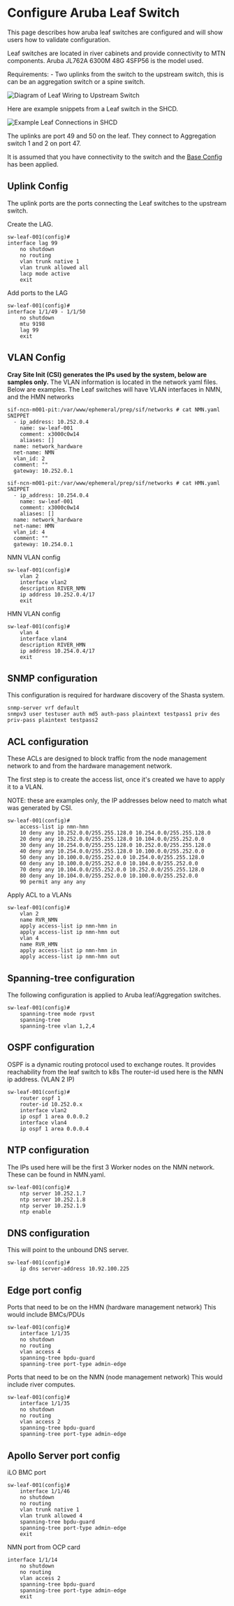 # Configure Aruba Leaf Switch

This page describes how aruba leaf switches are configured and will show users how to validate configuration.

Leaf switches are located in river cabinets and provide connectivity to MTN components.
Aruba JL762A 6300M 48G 4SFP56 is the model used.

Requirements:
    - Two uplinks from the switch to the upstream switch, this is can be an aggregation switch or a spine switch.

![Diagram of Leaf Wiring to Upstream Switch](../img/network/Leaf-Wiring.png)

Here are example snippets from a Leaf switch in the SHCD.

![Example Leaf Connections in SHCD](../img/network/Leaf-SHCD.png)

The uplinks are port 49 and 50 on the leaf.  They connect to Aggregation switch 1 and 2 on port 47.

It is assumed that you have connectivity to the switch and the [Base Config](402-MGMT-NET-BASE-CONFIG.md) has been applied.

## Uplink Config
The uplink ports are the ports connecting the Leaf switches to the upstream switch.

Create the LAG.
```
sw-leaf-001(config)#
interface lag 99
    no shutdown
    no routing
    vlan trunk native 1
    vlan trunk allowed all
    lacp mode active
    exit
```

Add ports to the LAG
```
sw-leaf-001(config)#
interface 1/1/49 - 1/1/50
    no shutdown
    mtu 9198
    lag 99
    exit
```

## VLAN Config

**Cray Site Init (CSI) generates the IPs used by the system, below are samples only.**
The VLAN information is located in the network yaml files.  Below are examples.
The Leaf switches will have VLAN interfaces in NMN, and the HMN networks

```
sif-ncn-m001-pit:/var/www/ephemeral/prep/sif/networks # cat NMN.yaml
SNIPPET
  - ip_address: 10.252.0.4
    name: sw-leaf-001
    comment: x3000c0w14
    aliases: []
  name: network_hardware
  net-name: NMN
  vlan_id: 2
  comment: ""
  gateway: 10.252.0.1
```
```
sif-ncn-m001-pit:/var/www/ephemeral/prep/sif/networks # cat HMN.yaml
SNIPPET
  - ip_address: 10.254.0.4
    name: sw-leaf-001
    comment: x3000c0w14
    aliases: []
  name: network_hardware
  net-name: HMN
  vlan_id: 4
  comment: ""
  gateway: 10.254.0.1
```

NMN VLAN config
```
sw-leaf-001(config)#
    vlan 2
    interface vlan2
    description RIVER_NMN
    ip address 10.252.0.4/17
    exit
```
HMN VLAN config
```
sw-leaf-001(config)#
    vlan 4
    interface vlan4
    description RIVER_HMN
    ip address 10.254.0.4/17
    exit
```

## SNMP configuration

This configuration is required for hardware discovery of the Shasta system.
```
snmp-server vrf default
snmpv3 user testuser auth md5 auth-pass plaintext testpass1 priv des priv-pass plaintext testpass2
```

## ACL configuration

These ACLs are designed to block traffic from the node management network to and from the hardware management network.

The first step is to create the access list, once it's created we have to apply it to a VLAN.

NOTE: these are examples only, the IP addresses below need to match what was generated by CSI.
```
sw-leaf-001(config)#
    access-list ip nmn-hmn
    10 deny any 10.252.0.0/255.255.128.0 10.254.0.0/255.255.128.0 
    20 deny any 10.252.0.0/255.255.128.0 10.104.0.0/255.252.0.0
    30 deny any 10.254.0.0/255.255.128.0 10.252.0.0/255.255.128.0 
    40 deny any 10.254.0.0/255.255.128.0 10.100.0.0/255.252.0.0
    50 deny any 10.100.0.0/255.252.0.0 10.254.0.0/255.255.128.0 
    60 deny any 10.100.0.0/255.252.0.0 10.104.0.0/255.252.0.0
    70 deny any 10.104.0.0/255.252.0.0 10.252.0.0/255.255.128.0 
    80 deny any 10.104.0.0/255.252.0.0 10.100.0.0/255.252.0.0
    90 permit any any any
```

Apply ACL to a VLANs
```
sw-leaf-001(config)#
    vlan 2
    name RVR_NMN
    apply access-list ip nmn-hmn in
    apply access-list ip nmn-hmn out
    vlan 4
    name RVR_HMN
    apply access-list ip nmn-hmn in
    apply access-list ip nmn-hmn out
```

## Spanning-tree configuration

The following configuration is applied to Aruba leaf/Aggregation switches.
```
sw-leaf-001(config)#
    spanning-tree mode rpvst
    spanning-tree
    spanning-tree vlan 1,2,4
```

## OSPF configuration

OSPF is a dynamic routing protocol used to exchange routes.
It provides reachability from the leaf switch to k8s
The router-id used here is the NMN ip address. (VLAN 2 IP) 

```
sw-leaf-001(config)#
    router ospf 1
    router-id 10.252.0.x
    interface vlan2
    ip ospf 1 area 0.0.0.2
    interface vlan4
    ip ospf 1 area 0.0.0.4
```

## NTP configuration

The IPs used here will be the first 3 Worker nodes on the NMN network.  These can be found in NMN.yaml.
```
sw-leaf-001(config)#
    ntp server 10.252.1.7
    ntp server 10.252.1.8
    ntp server 10.252.1.9
    ntp enable
```

## DNS configuration

This will point to the unbound DNS server. 
```
sw-leaf-001(config)#
    ip dns server-address 10.92.100.225
```

## Edge port config

Ports that need to be on the HMN (hardware management network) This would include BMCs/PDUs
```
sw-leaf-001(config)#
    interface 1/1/35
    no shutdown
    no routing
    vlan access 4
    spanning-tree bpdu-guard
    spanning-tree port-type admin-edge
```

Ports that need to be on the NMN (node management network) This would include river computes.
```
sw-leaf-001(config)#
    interface 1/1/35
    no shutdown
    no routing
    vlan access 2
    spanning-tree bpdu-guard
    spanning-tree port-type admin-edge
```

## Apollo Server port config

iLO BMC port
```
sw-leaf-001(config)#
    interface 1/1/46 
    no shutdown 
    no routing
    vlan trunk native 1
    vlan trunk allowed 4
    spanning-tree bpdu-guard
    spanning-tree port-type admin-edge
    exit 
```
NMN port from OCP card
```
interface 1/1/14 
    no shutdown 
    no routing
    vlan access 2
    spanning-tree bpdu-guard
    spanning-tree port-type admin-edge
    exit 
```
